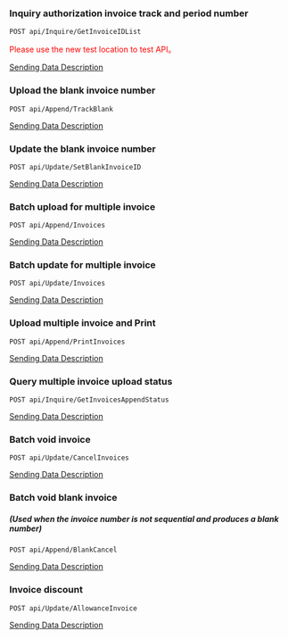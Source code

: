 ### Inquiry authorization invoice track and period number 

```
POST api/Inquire/GetInvoiceIDList
```
<font color="red">Please use the new test location to test API。</font>

[Sending Data Description](https://slproject.gitbook.io/sl-einv-project/en/inquiry-authorization-invoice-track-and-period-number)

### Upload the blank invoice number
```
POST api/Append/TrackBlank
```
[Sending Data Description](https://slproject.gitbook.io/sl-einv-project/en/upload-the-blank-invoice-number)

### Update the blank invoice number
```
POST api/Update/SetBlankInvoiceID
```
[Sending Data Description](https://slproject.gitbook.io/sl-einv-project/en/update-the-blank-invoice-number)

### Batch upload for multiple invoice
```
POST api/Append/Invoices
```
[Sending Data Description](https://slproject.gitbook.io/sl-einv-project/en/batch-upload-for-multiple-invoice)
### Batch update for multiple invoice
```
POST api/Update/Invoices
```
[Sending Data Description](https://slproject.gitbook.io/sl-einv-project/en/batch-upload-for-multiple-invoice)
### Upload multiple invoice and Print
```
POST api/Append/PrintInvoices
```
[Sending Data Description](https://slproject.gitbook.io/sl-einv-project/en/batch-upload-for-multiple-invoice)
### Query multiple invoice upload status
```
POST api/Inquire/GetInvoicesAppendStatus
```
[Sending Data Description](https://slproject.gitbook.io/sl-einv-project/en/cha-xun-duo-bi-fa-piao-shang-chuan-zhuang-tai)
### Batch void invoice
```
POST api/Update/CancelInvoices
```
[Sending Data Description](https://slproject.gitbook.io/sl-einv-project/en/fa-piao-zuo-fei-shang-chuan-ge-shi)
### Batch void blank invoice 
##### (Used when the invoice number is not sequential and produces a blank number)
```
POST api/Append/BlankCancel
```
[Sending Data Description](https://slproject.gitbook.io/sl-einv-project/en/fa-piao-zuo-fei-shang-chuan-ge-shi)
### Invoice discount
```
POST api/Update/AllowanceInvoice
```
[Sending Data Description](https://slproject.gitbook.io/sl-einv-project/en/fa-piao-zhe-rang-shang-chuan-ge-shi)
